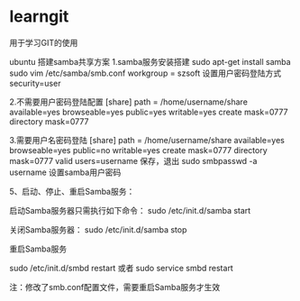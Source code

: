 # learngit
用于学习GIT的使用

ubuntu 搭建samba共享方案
1.samba服务安装搭建
sudo apt-get install samba
sudo vim /etc/samba/smb.conf
workgroup = szsoft
设置用户密码登陆方式security=user
 
2.不需要用户密码登陆配置
[share]
path = /home/username/share
available=yes
browseable=yes
public=yes
writable=yes
create mask=0777
directory mask=0777
 
3.需要用户名密码登陆
[share]
path = /home/username/share
available=yes
browseable=yes
public=no
writable=yes
create mask=0777
directory mask=0777
valid users=username
保存，退出
sudo smbpasswd -a username 设置samba用户密码

5、启动、停止、重启Samba服务：

启动Samba服务器只需执行如下命令：
sudo /etc/init.d/samba start

关闭Samba服务器：
sudo /etc/init.d/samba stop

重启Samba服务

sudo /etc/init.d/smbd restart   或者  sudo service smbd restart 

注：修改了smb.conf配置文件，需要重启Samba服务才生效










